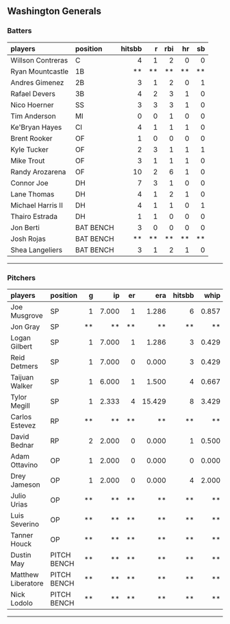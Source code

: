 ## Washington Generals

### Batters

 
|players           |position  | hitsbb|  r| rbi| hr| sb| 
|:-----------------|:---------|------:|--:|---:|--:|--:| 
|Willson Contreras |C         |      4|  1|   2|  0|  0| 
|Ryan Mountcastle  |1B        |     **| **|  **| **| **| 
|Andres Gimenez    |2B        |      3|  1|   2|  0|  1| 
|Rafael Devers     |3B        |      4|  2|   3|  1|  0| 
|Nico Hoerner      |SS        |      3|  3|   3|  1|  0| 
|Tim Anderson      |MI        |      0|  0|   1|  0|  0| 
|Ke'Bryan Hayes    |CI        |      4|  1|   1|  1|  0| 
|Brent Rooker      |OF        |      1|  0|   0|  0|  0| 
|Kyle Tucker       |OF        |      2|  3|   1|  1|  1| 
|Mike Trout        |OF        |      3|  1|   1|  1|  0| 
|Randy Arozarena   |OF        |     10|  2|   6|  1|  0| 
|Connor Joe        |DH        |      7|  3|   1|  0|  0| 
|Lane Thomas       |DH        |      4|  1|   2|  1|  0| 
|Michael Harris II |DH        |      4|  1|   1|  0|  1| 
|Thairo Estrada    |DH        |      1|  1|   0|  0|  0| 
|Jon Berti         |BAT BENCH |      3|  0|   0|  0|  0| 
|Josh Rojas        |BAT BENCH |     **| **|  **| **| **| 
|Shea Langeliers   |BAT BENCH |      3|  1|   2|  1|  0| 


* * *

### Pitchers

 
|players            |position    |  g|    ip| er|    era| hitsbb|  whip| so|  w| sv| 
|:------------------|:-----------|--:|-----:|--:|------:|------:|-----:|--:|--:|--:| 
|Joe Musgrove       |SP          |  1| 7.000|  1|  1.286|      6| 0.857|  7|  1|  0| 
|Jon Gray           |SP          | **|    **| **|     **|     **|    **| **| **| **| 
|Logan Gilbert      |SP          |  1| 7.000|  1|  1.286|      3| 0.429|  5|  1|  0| 
|Reid Detmers       |SP          |  1| 7.000|  0|  0.000|      3| 0.429|  8|  0|  0| 
|Taijuan Walker     |SP          |  1| 6.000|  1|  1.500|      4| 0.667|  5|  1|  0| 
|Tylor Megill       |SP          |  1| 2.333|  4| 15.429|      8| 3.429|  2|  0|  0| 
|Carlos Estevez     |RP          | **|    **| **|     **|     **|    **| **| **| **| 
|David Bednar       |RP          |  2| 2.000|  0|  0.000|      1| 0.500|  3|  0|  1| 
|Adam Ottavino      |OP          |  1| 2.000|  0|  0.000|      0| 0.000|  3|  0|  0| 
|Drey Jameson       |OP          |  1| 2.000|  0|  0.000|      4| 2.000|  2|  0|  0| 
|Julio Urias        |OP          | **|    **| **|     **|     **|    **| **| **| **| 
|Luis Severino      |OP          | **|    **| **|     **|     **|    **| **| **| **| 
|Tanner Houck       |OP          | **|    **| **|     **|     **|    **| **| **| **| 
|Dustin May         |PITCH BENCH | **|    **| **|     **|     **|    **| **| **| **| 
|Matthew Liberatore |PITCH BENCH | **|    **| **|     **|     **|    **| **| **| **| 
|Nick Lodolo        |PITCH BENCH | **|    **| **|     **|     **|    **| **| **| **| 


* * *


